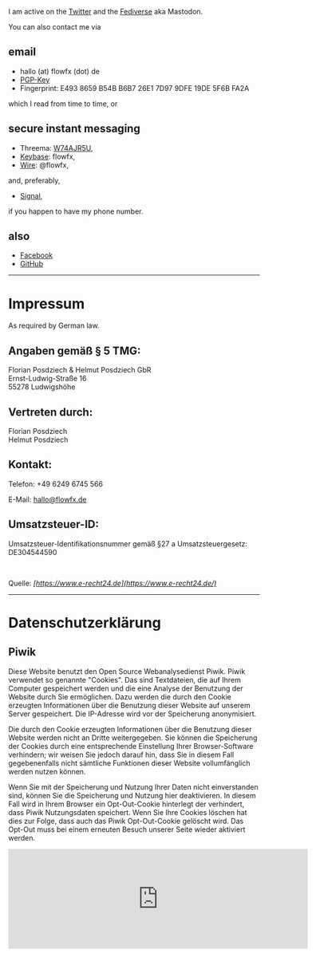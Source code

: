 <!-- 
.. title: Contact
.. slug: contact
.. date: 2015-08-01
.. tags: 
.. category: 
.. link: 
.. description: 
.. type: text
-->

I am active on the [Twitter](https://twitter.com/flowfx_) and the [Fediverse](https://chaos.social/@flowfx) aka Mastodon.

You can also contact me via

## email

  * hallo (at) <span style="display: none">don't spam me</span> flowfx (dot) <span style="display: none">really, please don't</span> de
  * [PGP-Key](/static/5F6BFA2A.asc)
  * Fingerprint: E493 8659 B54B B6B7 26E1 7D97 9DFE 19DE 5F6B FA2A

which I read from time to time, or

## secure instant messaging

  * Threema: [W74AJR5U](threema://add?id=W74AJR5U),
  * [Keybase](https://keybase.io/flowfx): flowfx,
  * [Wire](https://wire.com/): @flowfx,

and, preferably,

  * [Signal](https://whispersystems.org/),

if you happen to have my phone number.

## also

* [Facebook](https://www.facebook.com/FlowFX/)
* [GitHub](https://github.com/flowfx/)


****

<a name="impressum"></a>
# Impressum

As required by German law.

## Angaben gemäß § 5 TMG:

Florian Posdziech & Helmut Posdziech GbR  
Ernst-Ludwig-Straße 16  
55278 Ludwigshöhe

## Vertreten durch:

Florian Posdziech  
Helmut Posdziech

## Kontakt:

Telefon:
+49 6249 6745 566

E-Mail:
hallo@flowfx.de

## Umsatzsteuer-ID:

Umsatzsteuer-Identifikationsnummer gemäß §27 a Umsatzsteuergesetz:  
DE304544590

 

Quelle: _[https://www.e-recht24.de](https://www.e-recht24.de/)_

****

<a name="datenschutz"></a>
# Datenschutzerklärung

## Piwik
Diese Website benutzt den Open Source Webanalysedienst Piwik. Piwik verwendet so genannte "Cookies". Das sind Textdateien, die auf Ihrem Computer gespeichert werden und die eine Analyse der Benutzung der Website durch Sie ermöglichen. Dazu werden die durch den Cookie erzeugten Informationen über die Benutzung dieser Website auf unserem Server gespeichert. Die IP-Adresse wird vor der Speicherung anonymisiert.

Die durch den Cookie erzeugten Informationen über die Benutzung dieser Website werden nicht an Dritte weitergegeben. Sie können die Speicherung der Cookies durch eine entsprechende Einstellung Ihrer Browser-Software verhindern; wir weisen Sie jedoch darauf hin, dass Sie in diesem Fall gegebenenfalls nicht sämtliche Funktionen dieser Website vollumfänglich werden nutzen können.

Wenn Sie mit der Speicherung und Nutzung Ihrer Daten nicht einverstanden sind, können Sie die Speicherung und Nutzung hier deaktivieren. In diesem Fall wird in Ihrem Browser ein Opt-Out-Cookie hinterlegt der verhindert, dass Piwik Nutzungsdaten speichert. Wenn Sie Ihre Cookies löschen hat dies zur Folge, dass auch das Piwik Opt-Out-Cookie gelöscht wird. Das Opt-Out muss bei einem erneuten Besuch unserer Seite wieder aktiviert werden.

<iframe style="border: 0; height: 200px; width: 600px;" src="https://piwik.flowfx.org/index.php?module=CoreAdminHome&action=optOut&language=de"></iframe>
